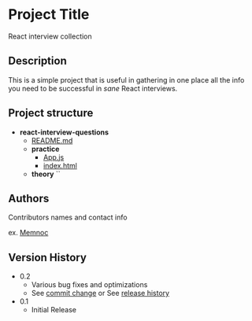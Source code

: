 # Project Title
React interview collection

## Description

This is a simple project that is useful in gathering in one place all the info you need to be successful in *sane* React interviews.

## Project structure

- __react\-interview\-questions__
   - [README.md](README.md)
   - __practice__
     - [App.js](practice/App.js)
     - [index.html](practice/index.html)
   - __theory__
``

## Authors

Contributors names and contact info

ex. [Memnoc](https://github.com/Memnoc)

## Version History

- 0.2
  - Various bug fixes and optimizations
  - See [commit change]() or See [release history]()
- 0.1
  - Initial Release
